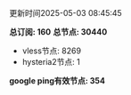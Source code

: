 更新时间2025-05-03 08:45:45

**总订阅: 160**
**总节点: 30440**
- vless节点: 8269
- hysteria2节点: 1

**google ping有效节点: 354**
